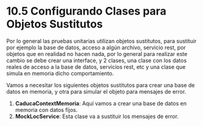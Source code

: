# 10.5 Configurando Clases para Objetos Sustitutos

Por lo general las pruebas unitarias utilizan objetos sustitutos, para sustituir por ejemplo la base de datos, acceso a algún archivo, servicio rest, por objetos que en realidad no hacen nada, por lo general para realizar este cambio se debe crear una interface, y 2 clases, una clase con los datos reales de acceso a la base de datos, servicios rest, etc y una clase que simula en memoria dicho comportamiento.

Vamos a necesitar los siguientes objetos sustitutos para crear una base de datos en memoria, y otra para simular el objeto para mensajes de error.

1. **CaducaContextMemoria**: Aquí vamos a crear una base de datos en memoria con datos fijos.
2. **MockLocService**: Esta clase va a sustituir los mensajes de error.&#x20;

